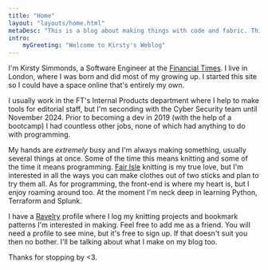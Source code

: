 ```yaml
---
title: "Home"
layout: "layouts/home.html"
metaDesc: "This is a blog about making things with code and fabric. This is the homepage."
intro:
    myGreeting: "Welcome to Kirsty's Weblog"
---
```


I'm Kirsty Simmonds, a Software Engineer at the [Financial Times](https://www.ft.com/). I live in London, where I was born and did most of my growing up. I started this site so I could have a space online that's entirely my own.

I usually work in the FT's Internal Products department where I help to make tools for editorial staff, but I'm seconding with the Cyber Security team until November 2024. Prior to becoming a dev in 2019 (with the help of a bootcamp) I had countless other jobs, none of which had anything to do with programming.

My hands are _extremely_ busy and I'm always making something, usually several things at once. Some of the time this means knitting and some of the time it means programming. [Fair Isle](<https://en.wikipedia.org/wiki/Fair_Isle_(technique)>) knitting is my true love, but I'm interested in all the ways you can make clothes out of two sticks and plan to try them all. As for programming, the front-end is where my heart is, but I enjoy roaming around too. At the moment I'm neck deep in learning Python, Terraform and Splunk.

I have a [Ravelry](https://www.ravelry.com/people/torahwilcox) profile where I log my knitting projects and bookmark patterns I'm interested in making. Feel free to add me as a friend. You will need a profile to see mine, but it's free to sign up. If that doesn't suit you then no bother. I'll be talking about what I make on my blog too.

Thanks for stopping by <3.
